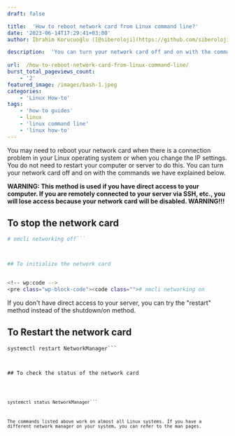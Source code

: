 ```yaml
---
draft: false

title:  'How to reboot network card from Linux command line?'
date: '2023-06-14T17:29:41+03:00'
author: İbrahim Korucuoğlu ([@siberoloji](https://github.com/siberoloji))

description:  'You can turn your network card off and on with the commands we have explained below.' 
 
url:  /how-to-reboot-network-card-from-linux-command-line/
burst_total_pageviews_count:
    - '2'
featured_image: /images/bash-1.jpeg
categories:
    - 'Linux How-to'
tags:
    - 'how-to guides'
    - linux
    - 'linux command line'
    - 'linux how-to'
---
```



You may need to reboot your network card when there is a connection problem in your Linux operating system or when you change the IP settings. You do not need to restart your computer or server to do this. You can turn your network card off and on with the commands we have explained below.



**WARNING: This method is used if you have direct access to your computer. If you are remotely connected to your server via SSH, etc., you will lose access because your network card will be disabled. WARNING!!!**



## To stop the network card


```bash
# nmcli networking off```



## To initialize the network card


<!-- wp:code -->
<pre class="wp-block-code"><code class=""># nmcli networking on
```



If you don't have direct access to your server, you can try the "restart" method instead of the shutdown/on method.



## To Restart the network card


<!-- wp:code -->
<pre class="wp-block-code"><code class="">systemctl restart NetworkManager```



## To check the status of the network card


<!-- wp:code -->
<pre class="wp-block-code"><code class="">systemctl status NetworkManager```



The commands listed above work on almost all Linux systems. If you have a different network manager on your system, you can refer to the man pages.
